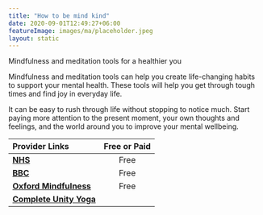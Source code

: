 ```yaml
---
title: "How to be mind kind"
date: 2020-09-01T12:49:27+06:00
featureImage: images/ma/placeholder.jpeg
layout: static
---
```


Mindfulness and meditation tools for a healthier you

Mindfulness and meditation tools can help you create life-changing habits to support your mental health. These tools will help you get through tough times and find joy in everyday life.

It can be easy to rush through life without stopping to notice much. Start paying more attention to the present moment, your own thoughts and feelings, and the world around you to improve your mental wellbeing.

| Provider Links      | Free or Paid  |  
| :-----------          | :--------------:      |  
| [**NHS**](https://www.nhs.uk/mental-health/self-help/tips-and-support/mindfulness/) | Free | 
| [**BBC**](https://www.bbc.co.uk/programmes/m001817f) | Free | 
| [**Oxford Mindfulness**](https://www.oxfordmindfulness.org/free-online-mindfulness-course-sessions/) | Free | 
| [**Complete Unity Yoga**](https://completeunityyoga.com/) |  | 
  

<br/><br/>







